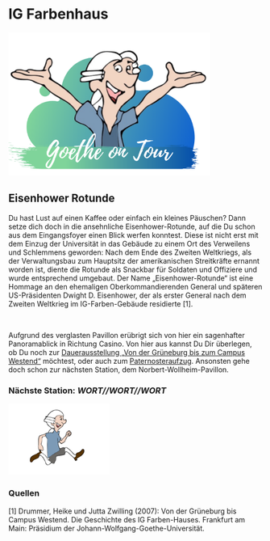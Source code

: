 # IG Farbenhaus

<p class="aligncenter">
    <img src="Logo.png" alt="centered image" width="400" />
</p>

## Eisenhower Rotunde

Du hast Lust auf einen Kaffee oder einfach ein kleines Päuschen? Dann setze dich doch in die ansehnliche Eisenhower-Rotunde, auf die Du schon aus dem Eingangsfoyer einen Blick werfen konntest. Diese ist nicht erst mit dem Einzug der Universität in das Gebäude zu einem Ort des Verweilens und Schlemmens geworden: Nach dem Ende des Zweiten Weltkriegs, als der Verwaltungsbau zum Hauptsitz der amerikanischen Streitkräfte ernannt worden ist, diente die Rotunde als Snackbar für Soldaten und Offiziere und wurde entsprechend umgebaut. Der Name „Eisenhower-Rotunde“ ist eine Hommage an den ehemaligen Oberkommandierenden General und späteren US-Präsidenten Dwight D. Eisenhower, der als erster General nach dem Zweiten Weltkrieg im IG-Farben-Gebäude residierte [1].

<br>

Aufgrund des verglasten Pavillon erübrigt sich von hier ein sagenhafter Panoramablick in Richtung Casino. Von hier aus kannst Du Dir überlegen, ob Du noch zur [Dauerausstellung „Von der Grüneburg bis zum Campus Westend“](IG_Farbenhaus_Nationalsozialistische_Vergangenheit.md) möchtest, oder auch zum [Paternosteraufzug](IG_Farbenhaus_Paternoster.md). Ansonsten gehe doch schon zur nächsten Station, dem Norbert-Wollheim-Pavillon.

### Nächste Station: _WORT//WORT//WORT_   
<img src="Pose2.svg" width="200">

### Quellen
[1] Drummer, Heike und Jutta Zwilling (2007): Von der Grüneburg bis Campus Westend. Die Geschichte des IG Farben-Hauses. Frankfurt am Main: Präsidium der Johann-Wolfgang-Goethe-Universität.

